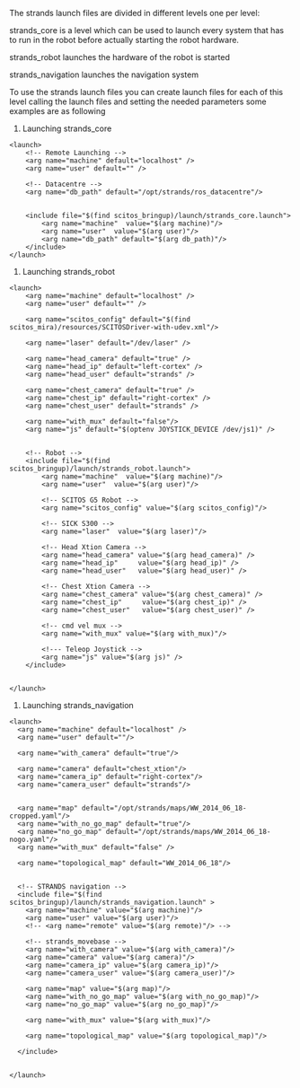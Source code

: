 The strands launch files are divided in different levels one per level:

strands_core is a level which can be used to launch every system that has to run in the robot before actually starting the robot hardware.

strands_robot launches the hardware of the robot is started

strands_navigation launches the navigation system


To use the strands launch files you can create launch files for each of this level calling the launch files and setting the needed parameters some examples are as following

1. Launching strands_core

```
<launch>
    <!-- Remote Launching -->
    <arg name="machine" default="localhost" />
    <arg name="user" default="" />

    <!-- Datacentre -->
    <arg name="db_path" default="/opt/strands/ros_datacentre"/>


	<include file="$(find scitos_bringup)/launch/strands_core.launch">
        <arg name="machine"  value="$(arg machine)"/>
        <arg name="user"  value="$(arg user)"/>
        <arg name="db_path" default="$(arg db_path)"/>
    </include>
</launch>
```


1. Launching strands_robot 

```
<launch>
	<arg name="machine" default="localhost" />
    <arg name="user" default="" />

    <arg name="scitos_config" default="$(find scitos_mira)/resources/SCITOSDriver-with-udev.xml"/>

    <arg name="laser" default="/dev/laser" />

    <arg name="head_camera" default="true" />
    <arg name="head_ip" default="left-cortex" />
	<arg name="head_user" default="strands" />

    <arg name="chest_camera" default="true" />
    <arg name="chest_ip" default="right-cortex" />
	<arg name="chest_user" default="strands" />

    <arg name="with_mux" default="false"/>
	<arg name="js" default="$(optenv JOYSTICK_DEVICE /dev/js1)" />


    <!-- Robot -->
	<include file="$(find scitos_bringup)/launch/strands_robot.launch">
	    <arg name="machine"  value="$(arg machine)"/>
	    <arg name="user"  value="$(arg user)"/>

		<!-- SCITOS G5 Robot -->
		<arg name="scitos_config" value="$(arg scitos_config)"/>

		<!-- SICK S300 -->
	    <arg name="laser"  value="$(arg laser)"/>

		<!-- Head Xtion Camera -->
		<arg name="head_camera"	value="$(arg head_camera)" />
		<arg name="head_ip"		value="$(arg head_ip)" />
		<arg name="head_user"	value="$(arg head_user)" />

		<!-- Chest Xtion Camera -->
		<arg name="chest_camera" value="$(arg chest_camera)" />
		<arg name="chest_ip"	 value="$(arg chest_ip)" />
		<arg name="chest_user"	 value="$(arg chest_user)" />

		<!-- cmd vel mux -->
	    <arg name="with_mux" value="$(arg with_mux)"/>

		<!--- Teleop Joystick -->
        <arg name="js" value="$(arg js)" />
	</include>


</launch>
```

1. Launching strands_navigation 

```
<launch>
  <arg name="machine" default="localhost" />
  <arg name="user" default=""/>

  <arg name="with_camera" default="true"/>

  <arg name="camera" default="chest_xtion"/>
  <arg name="camera_ip" default="right-cortex"/>
  <arg name="camera_user" default="strands"/>


  <arg name="map" default="/opt/strands/maps/WW_2014_06_18-cropped.yaml"/>
  <arg name="with_no_go_map" default="true"/>
  <arg name="no_go_map" default="/opt/strands/maps/WW_2014_06_18-nogo.yaml"/>
  <arg name="with_mux" default="false" />

  <arg name="topological_map" default="WW_2014_06_18"/>


  <!-- STRANDS navigation -->
  <include file="$(find scitos_bringup)/launch/strands_navigation.launch" >
    <arg name="machine" value="$(arg machine)"/>
    <arg name="user" value="$(arg user)"/>
    <!-- <arg name="remote" value="$(arg remote)"/> -->

    <!-- strands_movebase -->
    <arg name="with_camera" value="$(arg with_camera)"/>
    <arg name="camera" value="$(arg camera)"/>
    <arg name="camera_ip" value="$(arg camera_ip)"/>
    <arg name="camera_user" value="$(arg camera_user)"/>

    <arg name="map" value="$(arg map)"/>
    <arg name="with_no_go_map" value="$(arg with_no_go_map)"/>
    <arg name="no_go_map" value="$(arg no_go_map)"/>

    <arg name="with_mux" value="$(arg with_mux)"/>

    <arg name="topological_map" value="$(arg topological_map)"/>

  </include>


</launch>
```

